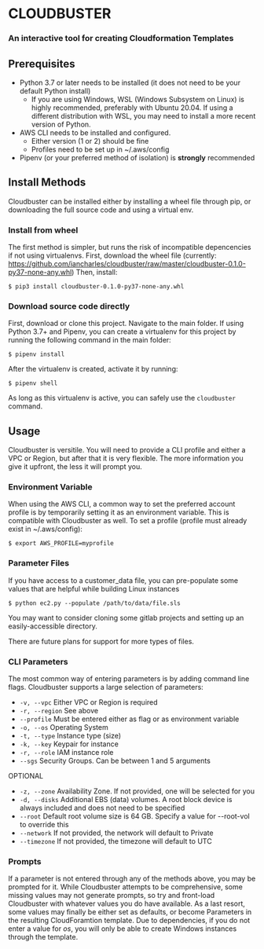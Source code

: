 # CLOUDBUSTER
### An interactive tool for creating Cloudformation Templates

## Prerequisites
- Python 3.7 or later needs to be installed (it does not need to be your default Python install)
    - If you are using Windows, WSL (Windows Subsystem on Linux) is highly recommended, preferably with Ubuntu 20.04. If using a different distribution with WSL, you may need to install a more recent version of Python.
- AWS CLI needs to be installed and configured.
    - Either version (1 or 2) should be fine
    - Profiles need to be set up in ~/.aws/config
- Pipenv (or your preferred method of isolation) is **strongly** recommended

## Install Methods
Cloudbuster can be installed either by installing a wheel file through pip, or downloading the full source code and using a virtual env.


### Install from wheel
The first method is simpler, but runs the risk of incompatible depencencies if not using virtualenvs.
First, download the wheel file (currently: https://github.com/iancharles/cloudbuster/raw/master/cloudbuster-0.1.0-py37-none-any.whl)
Then, install:

    $ pip3 install cloudbuster-0.1.0-py37-none-any.whl

### Download source code directly
First, download or clone this project. Navigate to the main folder.
If using Python 3.7+ and Pipenv, you can create a virtualenv for this project by running the following command in the main folder:
    
    $ pipenv install

After the virtualenv is created, activate it by running:
    
    $ pipenv shell

As long as this virtualenv is active, you can safely use the ```cloudbuster``` command.

## Usage
Cloudbuster is versitile. You will need to provide a CLI profile and either a VPC or Region, but after that it is very flexible. The more information you give it upfront, the less it will prompt you.

### Environment Variable
When using the AWS CLI, a common way to set the preferred account profile is by temporarily setting it as an environment variable. This is compatible with Cloudbuster as well. To set a profile (profile must already exist in ~/.aws/config):

    $ export AWS_PROFILE=myprofile

### Parameter Files
If you have access to a customer_data file, you can pre-populate some values that are helpful while building Linux instances

    $ python ec2.py --populate /path/to/data/file.sls

You may want to consider cloning some gitlab projects and setting up an easily-accessible directory.

There are future plans for support for more types of files.

### CLI Parameters
The most common way of entering parameters is by adding command line flags.
Cloudbuster supports a large selection of parameters:
- ```-v, --vpc``` Either VPC or Region is required
- ```-r, --region``` See above
- ```--profile``` Must be entered either as flag or as environment variable
- ```-o, --os``` Operating System
- ```-t, --type``` Instance type (size)
- ```-k, --key``` Keypair for instance
- ```-r, --role``` IAM instance role
- ```--sgs``` Security Groups. Can be between 1 and 5 arguments


OPTIONAL
- ```-z, --zone``` Availability Zone. If not provided, one will be selected for you
- ```-d, --disks``` Additional EBS (data) volumes. A root block device is always included and does not need to be specified
- ```--root``` Default root volume size is 64 GB. Specify a value for --root-vol to override this
- ```--network``` If not provided, the network will default to Private
- ```--timezone``` If not provided, the timezone will default to UTC


### Prompts
If a parameter is not entered through any of the methods above, you may be prompted for it. While Cloudbuster attempts to be comprehensive, some missing values may not generate prompts, so try and front-load Cloudbuster with whatever values you do have available. As a last resort, some values may finally be either set as defaults, or become Parameters in the resulting CloudForamtion template. Due to dependencies, if you do not enter a value for *os*, you will only be able to create Windows instances through the template.

